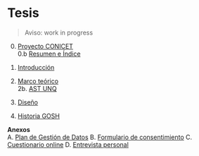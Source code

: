 # Tesis 

> Aviso: work in progress

0. [Proyecto CONICET](tesis/proyecto_ES.md)    
    0.b [Resumen e Índice](tesis/0_resumen.md)

1. [Introducción](tesis/1_introduccion.md)

2. [Marco teórico](tesis/2_marcoteorico.md)    
    2b. [AST UNQ](tesis/2b_AST.md)

3. [Diseño](tesis/3_disenio.md)

4. [Historia GOSH](tesis/5_historiagosh.md)

**Anexos**    
A. [Plan de Gestión de Datos](tesis/anexos/pgd.md)
B. [Formulario de consentimiento](tesis/anexos/consentform.md)
C. [Cuestionario online](tesis/anexos/limesurvey.html)
D. [Entrevista personal](tesis/anexos/semiestructurada.md)

    



